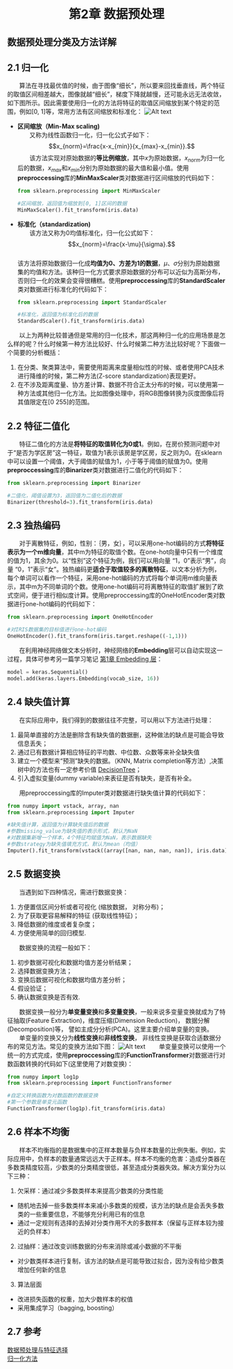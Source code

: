 # <center>第2章 数据预处理</center>
数据预处理分类及方法详解
-------------------------
## 2.1 归一化
&nbsp;&nbsp;&nbsp;&nbsp;&nbsp;&nbsp;&nbsp;算法在寻找最优值的时候，由于图像“细长”，所以要来回找垂直线，两个特征的取值区间相差越大，图像就越“细长”，梯度下降就越慢，还可能永远无法收敛，如下图所示。因此需要使用归一化的方法将特征的取值区间缩放到某个特定的范围，例如[0, 1]等，常用方法有区间缩放和标准化：
![Alt text]( https://img-blog.csdn.net/20170411151850663?watermark/2/text/aHR0cDovL2Jsb2cuY3Nkbi5uZXQvdTAxMDA4OTQ0NA==/font/5a6L5L2T/fontsize/400/fill/I0JBQkFCMA==/dissolve/70/gravity/SouthEast "houseprice")
  
+ **区间缩放（Min-Max scaling)**  
&nbsp;&nbsp;&nbsp;&nbsp;&nbsp;&nbsp;&nbsp;又称为线性函数归一化，归一化公式子如下：  
$$x_{norm}=\frac{x-x_{min}}{x_{max}-x_{min}}.$$
&nbsp;&nbsp;&nbsp;&nbsp;&nbsp;&nbsp;&nbsp;该方法实现对原始数据的**等比例缩放**，其中$x$为原始数据，$x_{norm}$为归一化后的数据，$x_{max}$和$x_{min}$分别为原始数据的最大值和最小值。使用**preproccessing**库的**MinMaxScaler**类对数据进行区间缩放的代码如下：

	``` python
	from sklearn.preprocessing import MinMaxScaler  
	
	#区间缩放，返回值为缩放到[0, 1]区间的数据
	MinMaxScaler().fit_transform(iris.data)
	```
+ **标准化（standardization)**  
&nbsp;&nbsp;&nbsp;&nbsp;&nbsp;&nbsp;&nbsp;该方法又称为0均值标准化，归一化公式如下：
$$x_{norm}=\frac{x-\mu}{\sigma}.$$  
该方法将原始数据归一化成**均值为0、方差为1的数据**，$\mu$、$\sigma$分别为原始数据集的均值和方法。该种归一化方式要求原始数据的分布可以近似为高斯分布，否则归一化的效果会变得很糟糕。使用**preproccessing**库的**StandardScaler**类对数据进行标准化的代码如下：

	``` python
	from sklearn.preprocessing import StandardScaler  
	
	#标准化，返回值为标准化后的数据
	StandardScaler().fit_transform(iris.data)
	```
	
&nbsp;&nbsp;&nbsp;&nbsp;&nbsp;&nbsp;&nbsp;以上为两种比较普通但是常用的归一化技术，那这两种归一化的应用场景是怎么样的呢？什么时候第一种方法比较好、什么时候第二种方法比较好呢？下面做一个简要的分析概括：
  
1. 在分类、聚类算法中，需要使用距离来度量相似性的时候、或者使用PCA技术进行降维的时候，第二种方法(Z-score standardization)表现更好。
2. 在不涉及距离度量、协方差计算、数据不符合正太分布的时候，可以使用第一种方法或其他归一化方法。比如图像处理中，将RGB图像转换为灰度图像后将其值限定在[0 255]的范围。
	
## 2.2 特征二值化
&nbsp;&nbsp;&nbsp;&nbsp;&nbsp;&nbsp;&nbsp;特征二值化的方法是**将特征的取值转化为0或1**。例如，在房价预测问题中对于“是否为学区房”这一特征，取值为1表示该房是学区房，反之则为0。在sklearn中可以设置一个阈值，大于阈值的赋值为1，小于等于阈值的赋值为0。使用**preproccessing**库的**Binarizer**类对数据进行二值化的代码如下：

``` python
from sklearn.preprocessing import Binarizer

#二值化，阈值设置为3，返回值为二值化后的数据
Binarizer(threshold=3).fit_transform(iris.data)
```

## 2.3 独热编码
&nbsp;&nbsp;&nbsp;&nbsp;&nbsp;&nbsp;&nbsp;对于离散特征，例如，性别：｛男，女｝，可以采用one-hot编码的方式**将特征表示为一个m维向量**，其中m为特征的取值个数。在one-hot向量中只有一个维度的值为1，其余为0。以“性别”这个特征为例，我们可以用向量 “1，0”表示“男”，向量 “0，1”表示“女”。独热编码更**适合于取值较多的离散特征**，以文本分析为例，每个单词可以看作一个特征，采用one-hot编码的方式将每个单词用m维向量表示，其中m为不同单词的个数。使用one-hot编码可将离散特征的取值扩展到了欧式空间，便于进行相似度计算。使用preproccessing库的OneHotEncoder类对数据进行one-hot编码的代码如下：

```python
from sklearn.preprocessing import OneHotEncoder

#对IRIS数据集的目标值进行one-hot编码
OneHotEncoder().fit_transform(iris.target.reshape((-1,1)))
```
&nbsp;&nbsp;&nbsp;&nbsp;&nbsp;&nbsp;&nbsp;在利用神经网络做文本分析时，神经网络的**Embedding**层可以自动实现这一过程，具体可参考另一篇学习笔记 [第1章 Embedding 层](https://github.com/Roggu123/Algorithm/blob/master/Practice/NLP/Text%20classification%20with%20movie%20reviews/Embedding.md)：

```python
model = keras.Sequential()  
model.add(keras.layers.Embedding(vocab_size, 16))
```

## 2.4 缺失值计算

&nbsp;&nbsp;&nbsp;&nbsp;&nbsp;&nbsp;&nbsp;在实际应用中，我们得到的数据往往不完整，可以用以下方法进行处理：  

1. 最简单直接的方法是删除含有缺失值的数据删，这种做法的缺点是可能会导致信息丢失；
2. 通过已有数据计算相应特征的平均数、中位数、众数等来补全缺失值
3. 建立一个模型来“预测”缺失的数据。（KNN, Matrix completion等方法）,决策树中的方法也有一定参考价值 [DecisionTree](https://blog.csdn.net/lrglgy/article/details/87733853)；
4. 引入虚拟变量(dummy variable)来表征是否有缺失，是否有补全。
  
&nbsp;&nbsp;&nbsp;&nbsp;&nbsp;&nbsp;&nbsp;用preproccessing库的Imputer类对数据进行缺失值计算的代码如下：
  
```python
from numpy import vstack, array, nan
from sklearn.preprocessing import Imputer

#缺失值计算，返回值为计算缺失值后的数据
#参数missing_value为缺失值的表示形式，默认为NaN
#对数据集新增一个样本，4个特征均赋值为NaN，表示数据缺失
#参数strategy为缺失值填充方式，默认为mean（均值）
Imputer().fit_transform(vstack((array([nan, nan, nan, nan]), iris.data)))
```
## 2.5 数据变换
&nbsp;&nbsp;&nbsp;&nbsp;&nbsp;&nbsp;&nbsp;当遇到如下四种情况，需进行数据变换：
>
1. 方便置信区间分析或者可视化 (缩放数据， 对称分布)；
2. 为了获取更容易解释的特征 (获取线性特征)；
3. 降低数据的维度或者复杂度；
4. 方便使用简单的回归模型.

&nbsp;&nbsp;&nbsp;&nbsp;&nbsp;&nbsp;&nbsp;数据变换的流程一般如下：
>  
1. 初步数据可视化和数据均值方差分析结果；
2. 选择数据变换方法；
3. 变换后数据可视化和数据均值方差分析；
4. 假设验证；
5. 确认数据变换是否有效.

&nbsp;&nbsp;&nbsp;&nbsp;&nbsp;&nbsp;&nbsp;数据变换一般分为**单变量变换**和**多变量变换**，一般来说多变量变换就成为了特征抽取(Feature Extraction)，维度压缩(Dimension Reduction)， 
数据分解(Decomposition)等， 譬如主成分分析(PCA)。这里主要介绍单变量的变换。  
&nbsp;&nbsp;&nbsp;&nbsp;&nbsp;&nbsp;&nbsp;单变量的变换又分为**线性变换**和**非线性变换**， 非线性变换是获取合适数据分布的常见方法。常见的变换方法如下图：
![Alt text](https://pic4.zhimg.com/80/v2-54ece674726ac767594cac4c60314c1f_hd.jpg)
&nbsp;&nbsp;&nbsp;&nbsp;&nbsp;&nbsp;&nbsp;单变量变换可以使用一个统一的方式完成，使用**preproccessing**库的**FunctionTransformer**对数据进行对数函数转换的代码如下(这里使用了对数变换)：

```python
from numpy import log1p
from sklearn.preprocessing import FunctionTransformer

#自定义转换函数为对数函数的数据变换
#第一个参数是单变元函数
FunctionTransformer(log1p).fit_transform(iris.data)
```
## 2.6 样本不均衡
&nbsp;&nbsp;&nbsp;&nbsp;&nbsp;&nbsp;&nbsp;样本不均衡指的是数据集中的正样本数量与负样本数量的比例失衡。例如，实际应用中，负样本的数量通常远远大于正样本。样本不均衡的危害：造成分类器在多数类精度较高，少数类的分类精度很低，甚至造成分类器失效。解决方案分为以下三种：

1. 欠采样：通过减少多数类样本来提高少数类的分类性能 
 + 随机地去掉一些多数类样本来减小多数类的规模，该方法的缺点是会丢失多数类的一些重要信息，不能够充分利用已有的信息
 + 通过一定规则有选择的去掉对分类作用不大的多数样本（保留与正样本较为接近的负样本）
2. 过抽样：通过改变训练数据的分布来消除或减小数据的不平衡 
 + 对少数类样本进行复制，该方法的缺点是可能导致过拟合，因为没有给少数类增加任何新的信息
3. 算法层面 
 + 改进损失函数的权重，加大少数样本的权值
 + 采用集成学习（bagging, boosting）

## 2.7 参考
[数据预处理与特征选择](https://blog.csdn.net/u010089444/article/details/70053104)  
[归一化方法](https://blog.csdn.net/bbbeoy/article/details/56665520)